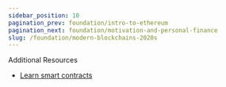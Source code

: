 ```yaml
---
sidebar_position: 10
pagination_prev: foundation/intro-to-ethereum
pagination_next: foundation/motivation-and-personal-finance
slug: /foundation/modern-blockchains-2020s
---
```

<!-- 
File: 10-modern-blockchains-2020s.md
Description: Overview of modern blockchain developments in the 2020s.
-->


Additional Resources
- [Learn smart contracts](https://updraft.cyfrin.io/courses/solidity)